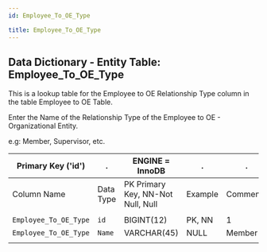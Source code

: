 ```yaml
---
id: Employee_To_OE_Type

title: Employee_To_OE_Type
---
```


## Data Dictionary - Entity Table: Employee_To_OE_Type

This is a lookup table for the Employee to OE Relationship Type column in the table Employee to OE Table.

Enter the Name of the Relationship Type of the Employee to OE - Organizational Entity.

e.g: Member, Supervisor, etc.


| Primary Key ('id')|.|ENGINE = InnoDB|.|.|
|---|---|---|---|---|
|Column Name|Data Type|PK Primary Key, NN-Not Null, Null|Example|Comments|
||
|`Employee_To_OE_Type`|`id`|BIGINT(12)|PK, NN|1|PrimaryKey-ID, Not Null (auto creates)|
|`Employee_To_OE_Type`|`Name`|VARCHAR(45)|NULL|Member|Name of the Employe and OE relationship|
||
